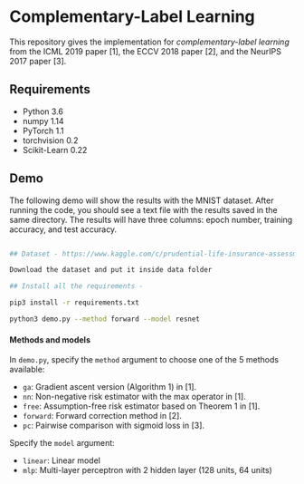 # Complementary-Label Learning

This repository gives the implementation for *complementary-label learning* from the ICML 2019 paper [1], the ECCV 2018 paper [2], and the NeurIPS 2017 paper [3].

## Requirements
- Python 3.6
- numpy 1.14
- PyTorch 1.1
- torchvision 0.2
- Scikit-Learn 0.22

## Demo
The following demo will show the results with the MNIST dataset.  After running the code, you should see a text file with the results saved in the same directory.  The results will have three columns: epoch number, training accuracy, and test accuracy.

```bash

## Dataset - https://www.kaggle.com/c/prudential-life-insurance-assessment/data

Download the dataset and put it inside data folder

## Install all the requirements -

pip3 install -r requirements.txt

python3 demo.py --method forward --model resnet
```
#### Methods and models
In `demo.py`, specify the `method` argument to choose one of the 5 methods available:

- `ga`: Gradient ascent version (Algorithm 1) in [1].
- `nn`: Non-negative risk estimator with the max operator in [1].
- `free`: Assumption-free risk estimator based on Theorem 1 in [1].
- `forward`: Forward correction method in [2].
- `pc`: Pairwise comparison with sigmoid loss in [3].

Specify the `model` argument:

- `linear`: Linear model
- `mlp`: Multi-layer perceptron with 2 hidden layer (128 units, 64 units)

